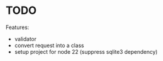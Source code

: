 # TODO

Features:
- validator
- convert request into a class
- setup project for node 22 (suppress sqlite3 dependency)
